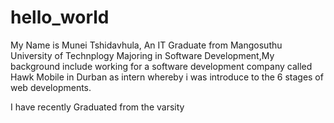 # hello_world
My Name is Munei Tshidavhula, An IT Graduate from Mangosuthu University of Technplogy
Majoring in Software Development,My background include working for a software development company
called Hawk Mobile in Durban as intern whereby i was introduce to the 6 stages of web developments.

I have recently Graduated from the varsity
